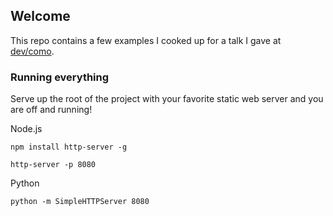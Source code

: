 ## Welcome

This repo contains a few examples I cooked up for a talk I gave at [dev/como](http://devcomo.com/). 

### Running everything

Serve up the root of the project with your favorite static web server and you are off and running!

Node.js

`npm install http-server -g`

`http-server -p 8080`

Python

`python -m SimpleHTTPServer 8080`

